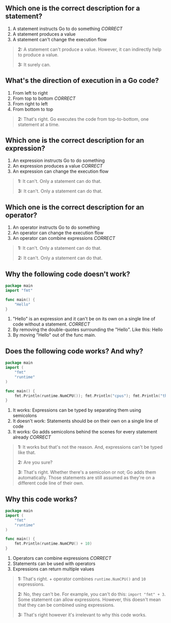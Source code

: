 ## Which one is the correct description for a statement?
1. A statement instructs Go to do something *CORRECT*
2. A statement produces a value
3. A statement can't change the execution flow

> **2:** A statement can't produce a value. However, it can indirectly help to produce a value.
>
>
> **3:** It surely can.
>
>


## What's the direction of execution in a Go code?
1. From left to right
2. From top to bottom *CORRECT*
3. From right to left
4. From bottom to top

> **2:** That's right. Go executes the code from top-to-bottom, one statement at a time.
>
>


## Which one is the correct description for an expression?
1. An expression instructs Go to do something
2. An expression produces a value *CORRECT*
3. An expression can change the execution flow

> **1:** It can't. Only a statement can do that.
>
>
> **3:** It can't. Only a statement can do that.
>
>


## Which one is the correct description for an operator?
1. An operator instructs Go to do something
2. An operator can change the execution flow
3. An operator can combine expressions *CORRECT*

> **1:** It can't. Only a statement can do that.
>
>
> **2:** It can't. Only a statement can do that.
>
>


## Why the following code doesn't work?
```go
package main
import "fmt"

func main() {
    "Hello"
}
```

1. "Hello" is an expression and it can't be on its own on a single line of code without a statement. *CORRECT*
2. By removing the double-quotes surrounding the "Hello". Like this: Hello
3. By moving "Hello" out of the func main.


## Does the following code works? And why?
```go
package main
import (
    "fmt"
    "runtime"
)

func main() {
    fmt.Println(runtime.NumCPU()); fmt.Println("cpus"); fmt.Println("the machine")
}
```

1. It works: Expressions can be typed by separating them using semicolons
2. It doesn't work: Statements should be on their own on a single line of code
3. It works: Go adds semicolons behind the scenes for every statement already *CORRECT*

> **1:** It works but that's not the reason. And, expressions can't be typed like that.
>
>
> **2:** Are you sure?
>
>
> **3:** That's right. Whether there's a semicolon or not; Go adds them automatically. Those statements are still assumed as they're on a different code line of their own.
>
>


## Why this code works?
```go
package main
import (
    "fmt"
    "runtime"
)

func main() {
    fmt.Println(runtime.NumCPU() + 10)
}
```

1. Operators can combine expressions *CORRECT*
2. Statements can be used with operators
3. Expressions can return multiple values

> **1:** That's right. + operator combines `runtime.NumCPU()` and `10` expressions.
>
>
> **2:** No, they can't be. For example, you can't do this: `import "fmt" + 3`. Some statement can allow expressions. However, this doesn't mean that they can be combined using expressions.
>
>
> **3:** That's right however it's irrelevant to why this code works.
>
>
